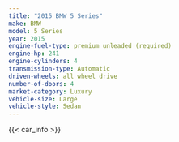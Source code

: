 ```yaml
---
title: "2015 BMW 5 Series"
make: BMW
model: 5 Series
year: 2015
engine-fuel-type: premium unleaded (required)
engine-hp: 241
engine-cylinders: 4
transmission-type: Automatic
driven-wheels: all wheel drive
number-of-doors: 4
market-category: Luxury
vehicle-size: Large
vehicle-style: Sedan
---
```


{{< car_info >}}
